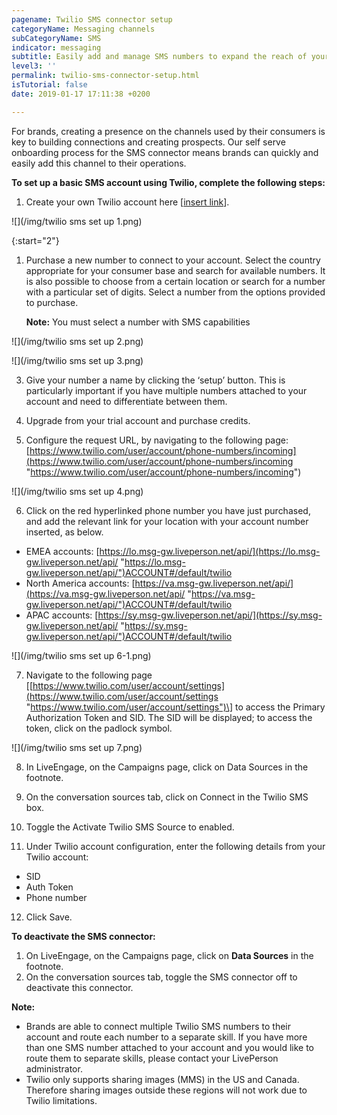 ```yaml
---
pagename: Twilio SMS connector setup
categoryName: Messaging channels
subCategoryName: SMS
indicator: messaging
subtitle: Easily add and manage SMS numbers to expand the reach of your brand
level3: ''
permalink: twilio-sms-connector-setup.html
isTutorial: false
date: 2019-01-17 17:11:38 +0200

---
```

For brands, creating a presence on the channels used by their consumers is key to building connections and creating prospects. Our self serve onboarding process for the SMS connector means brands can quickly and easily add this channel to their operations.

**To set up a basic SMS account using Twilio, complete the following steps:**

1. Create your own Twilio account here \[[insert link](https://www.twilio.com/try-twilio)\].

![](/img/twilio sms set up 1.png)

{:start="2"}
1. Purchase a new number to connect to your account. Select the country appropriate for your consumer base and search for available numbers. It is also possible to choose from a certain location or search for a number with a particular set of digits. Select a number from the options provided to purchase.

	**Note:** You must select a number with SMS capabilities

![](/img/twilio sms set up 2.png)

![](/img/twilio sms set up 3.png)


3. Give your number a name by clicking the ‘setup’ button. This is particularly important if you have multiple numbers attached to your account and need to differentiate between them.

4. Upgrade from your trial account and purchase credits.

5. Configure the request URL, by navigating to the following page: [https://www.twilio.com/user/account/phone-numbers/incoming](https://www.twilio.com/user/account/phone-numbers/incoming "https://www.twilio.com/user/account/phone-numbers/incoming")

![](/img/twilio sms set up 4.png)

6. Click on the red hyperlinked phone number you have just purchased, and add the relevant link for your location with your account number inserted, as below.

* EMEA accounts: [https://lo.msg-gw.liveperson.net/api/](https://lo.msg-gw.liveperson.net/api/ "https://lo.msg-gw.liveperson.net/api/")ACCOUNT#/default/twilio
* North America accounts: [https://va.msg-gw.liveperson.net/api/](https://va.msg-gw.liveperson.net/api/ "https://va.msg-gw.liveperson.net/api/")ACCOUNT#/default/twilio
* APAC accounts: [https://sy.msg-gw.liveperson.net/api/](https://sy.msg-gw.liveperson.net/api/ "https://sy.msg-gw.liveperson.net/api/")ACCOUNT#/default/twilio

![](/img/twilio sms set up 6-1.png)

7. Navigate to the following page \[[https://www.twilio.com/user/account/settings](https://www.twilio.com/user/account/settings "https://www.twilio.com/user/account/settings")\] to access the Primary Authorization Token and SID. The SID will be displayed; to access the token, click on the padlock symbol.

![](/img/twilio sms set up 7.png)

8. In LiveEngage, on the Campaigns page, click on Data Sources in the footnote.

9. On the conversation sources tab, click on Connect in the Twilio SMS box.

10. Toggle the Activate Twilio SMS Source to enabled.

11. Under Twilio account configuration, enter the following details from your Twilio account:

* SID
* Auth Token
* Phone number

12. Click Save.

**To deactivate the SMS connector:**

1. On LiveEngage, on the Campaigns page, click on **Data Sources** in the footnote.
2. On the conversation sources tab, toggle the SMS connector off to deactivate this connector.


<div class="important">
<b>Note:</b>
  <ul>
    <li>Brands are able to connect multiple Twilio SMS numbers to their account and route each number to a separate skill. If you have more than one SMS number attached to your account and you would like to route them to separate skills, please contact your LivePerson administrator.</li>
    <li>Twilio only supports sharing images (MMS) in the US and Canada. Therefore sharing images outside these regions will not work due to Twilio limitations.</li>
  </ul>
</div>
